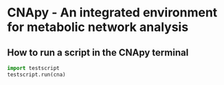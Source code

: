 # CNApy - An integrated environment for metabolic network analysis

## How to run a script in the CNApy terminal

```python
import testscript
testscript.run(cna)
```
